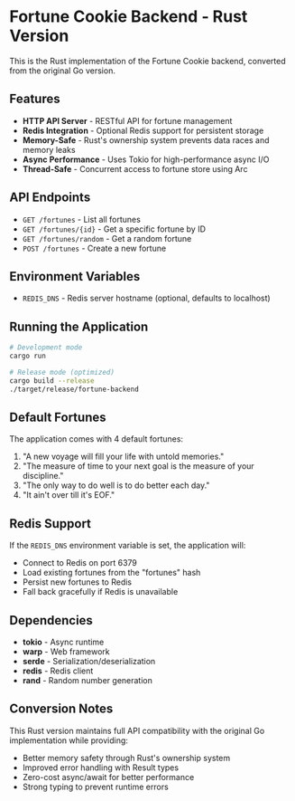 # Fortune Cookie Backend - Rust Version

This is the Rust implementation of the Fortune Cookie backend, converted from the original Go version.

## Features

- **HTTP API Server** - RESTful API for fortune management
- **Redis Integration** - Optional Redis support for persistent storage
- **Memory-Safe** - Rust's ownership system prevents data races and memory leaks
- **Async Performance** - Uses Tokio for high-performance async I/O
- **Thread-Safe** - Concurrent access to fortune store using Arc<RwLock>

## API Endpoints

- `GET /fortunes` - List all fortunes
- `GET /fortunes/{id}` - Get a specific fortune by ID
- `GET /fortunes/random` - Get a random fortune
- `POST /fortunes` - Create a new fortune

## Environment Variables

- `REDIS_DNS` - Redis server hostname (optional, defaults to localhost)

## Running the Application

```bash
# Development mode
cargo run

# Release mode (optimized)
cargo build --release
./target/release/fortune-backend
```

## Default Fortunes

The application comes with 4 default fortunes:
1. "A new voyage will fill your life with untold memories."
2. "The measure of time to your next goal is the measure of your discipline."
3. "The only way to do well is to do better each day."
4. "It ain't over till it's EOF."

## Redis Support

If the `REDIS_DNS` environment variable is set, the application will:
- Connect to Redis on port 6379
- Load existing fortunes from the "fortunes" hash
- Persist new fortunes to Redis
- Fall back gracefully if Redis is unavailable

## Dependencies

- **tokio** - Async runtime
- **warp** - Web framework
- **serde** - Serialization/deserialization
- **redis** - Redis client
- **rand** - Random number generation

## Conversion Notes

This Rust version maintains full API compatibility with the original Go implementation while providing:
- Better memory safety through Rust's ownership system
- Improved error handling with Result types
- Zero-cost async/await for better performance
- Strong typing to prevent runtime errors

